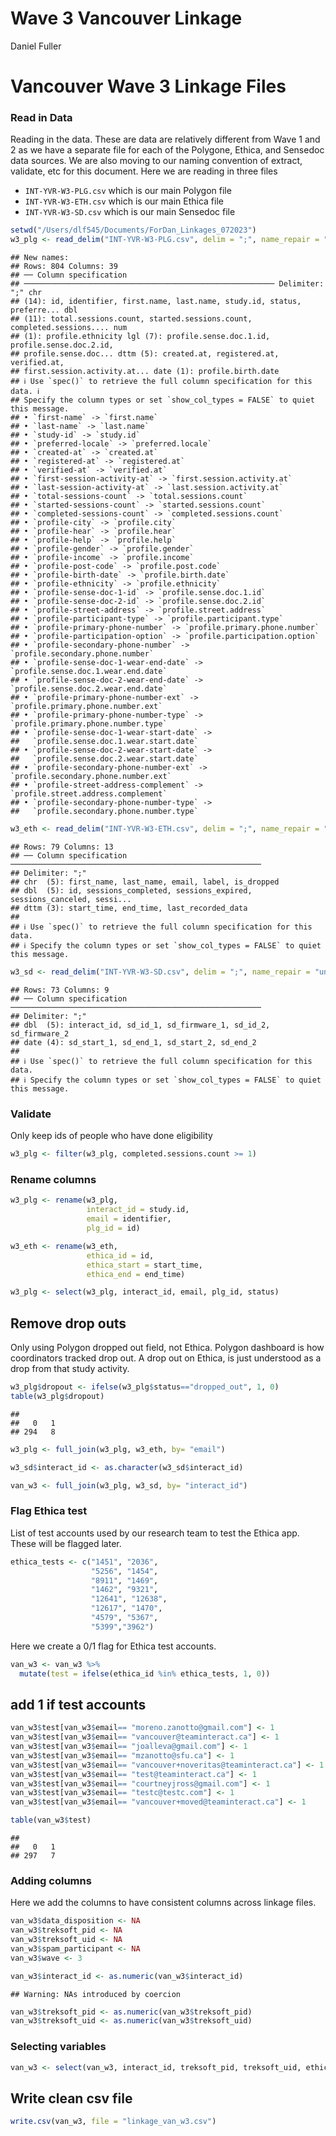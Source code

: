 Wave 3 Vancouver Linkage
================
Daniel Fuller

# Vancouver Wave 3 Linkage Files

### Read in Data

Reading in the data. These are data are relatively different from Wave 1
and 2 as we have a separate file for each of the Polygone, Ethica, and
Sensedoc data sources. We are also moving to our naming convention of
extract, validate, etc for this document. Here we are reading in three
files

-   `INT-YVR-W3-PLG.csv` which is our main Polygon file
-   `INT-YVR-W3-ETH.csv` which is our main Ethica file
-   `INT-YVR-W3-SD.csv` which is our main Sensedoc file

``` r
setwd("/Users/dlf545/Documents/ForDan_Linkages_072023")
w3_plg <- read_delim("INT-YVR-W3-PLG.csv", delim = ";", name_repair = "universal")
```

    ## New names:
    ## Rows: 804 Columns: 39
    ## ── Column specification
    ## ──────────────────────────────────────────────────────── Delimiter: ";" chr
    ## (14): id, identifier, first.name, last.name, study.id, status, preferre... dbl
    ## (11): total.sessions.count, started.sessions.count, completed.sessions.... num
    ## (1): profile.ethnicity lgl (7): profile.sense.doc.1.id, profile.sense.doc.2.id,
    ## profile.sense.doc... dttm (5): created.at, registered.at, verified.at,
    ## first.session.activity.at... date (1): profile.birth.date
    ## ℹ Use `spec()` to retrieve the full column specification for this data. ℹ
    ## Specify the column types or set `show_col_types = FALSE` to quiet this message.
    ## • `first-name` -> `first.name`
    ## • `last-name` -> `last.name`
    ## • `study-id` -> `study.id`
    ## • `preferred-locale` -> `preferred.locale`
    ## • `created-at` -> `created.at`
    ## • `registered-at` -> `registered.at`
    ## • `verified-at` -> `verified.at`
    ## • `first-session-activity-at` -> `first.session.activity.at`
    ## • `last-session-activity-at` -> `last.session.activity.at`
    ## • `total-sessions-count` -> `total.sessions.count`
    ## • `started-sessions-count` -> `started.sessions.count`
    ## • `completed-sessions-count` -> `completed.sessions.count`
    ## • `profile-city` -> `profile.city`
    ## • `profile-hear` -> `profile.hear`
    ## • `profile-help` -> `profile.help`
    ## • `profile-gender` -> `profile.gender`
    ## • `profile-income` -> `profile.income`
    ## • `profile-post-code` -> `profile.post.code`
    ## • `profile-birth-date` -> `profile.birth.date`
    ## • `profile-ethnicity` -> `profile.ethnicity`
    ## • `profile-sense-doc-1-id` -> `profile.sense.doc.1.id`
    ## • `profile-sense-doc-2-id` -> `profile.sense.doc.2.id`
    ## • `profile-street-address` -> `profile.street.address`
    ## • `profile-participant-type` -> `profile.participant.type`
    ## • `profile-primary-phone-number` -> `profile.primary.phone.number`
    ## • `profile-participation-option` -> `profile.participation.option`
    ## • `profile-secondary-phone-number` -> `profile.secondary.phone.number`
    ## • `profile-sense-doc-1-wear-end-date` -> `profile.sense.doc.1.wear.end.date`
    ## • `profile-sense-doc-2-wear-end-date` -> `profile.sense.doc.2.wear.end.date`
    ## • `profile-primary-phone-number-ext` -> `profile.primary.phone.number.ext`
    ## • `profile-primary-phone-number-type` -> `profile.primary.phone.number.type`
    ## • `profile-sense-doc-1-wear-start-date` ->
    ##   `profile.sense.doc.1.wear.start.date`
    ## • `profile-sense-doc-2-wear-start-date` ->
    ##   `profile.sense.doc.2.wear.start.date`
    ## • `profile-secondary-phone-number-ext` -> `profile.secondary.phone.number.ext`
    ## • `profile-street-address-complement` -> `profile.street.address.complement`
    ## • `profile-secondary-phone-number-type` ->
    ##   `profile.secondary.phone.number.type`

``` r
w3_eth <- read_delim("INT-YVR-W3-ETH.csv", delim = ";", name_repair = "universal")
```

    ## Rows: 79 Columns: 13
    ## ── Column specification ────────────────────────────────────────────────────────
    ## Delimiter: ";"
    ## chr  (5): first_name, last_name, email, label, is_dropped
    ## dbl  (5): id, sessions_completed, sessions_expired, sessions_canceled, sessi...
    ## dttm (3): start_time, end_time, last_recorded_data
    ## 
    ## ℹ Use `spec()` to retrieve the full column specification for this data.
    ## ℹ Specify the column types or set `show_col_types = FALSE` to quiet this message.

``` r
w3_sd <- read_delim("INT-YVR-W3-SD.csv", delim = ";", name_repair = "universal")
```

    ## Rows: 73 Columns: 9
    ## ── Column specification ────────────────────────────────────────────────────────
    ## Delimiter: ";"
    ## dbl  (5): interact_id, sd_id_1, sd_firmware_1, sd_id_2, sd_firmware_2
    ## date (4): sd_start_1, sd_end_1, sd_start_2, sd_end_2
    ## 
    ## ℹ Use `spec()` to retrieve the full column specification for this data.
    ## ℹ Specify the column types or set `show_col_types = FALSE` to quiet this message.

### Validate

Only keep ids of people who have done eligibility

``` r
w3_plg <- filter(w3_plg, completed.sessions.count >= 1) 
```

### Rename columns

``` r
w3_plg <- rename(w3_plg, 
                 interact_id = study.id,
                 email = identifier, 
                 plg_id = id)

w3_eth <- rename(w3_eth, 
                 ethica_id = id,
                 ethica_start = start_time, 
                 ethica_end = end_time)
```

``` r
w3_plg <- select(w3_plg, interact_id, email, plg_id, status)
```

## Remove drop outs

Only using Polygon dropped out field, not Ethica. Polygon dashboard is
how coordinators tracked drop out. A drop out on Ethica, is just
understood as a drop from that study activity.

``` r
w3_plg$dropout <- ifelse(w3_plg$status=="dropped_out", 1, 0)
table(w3_plg$dropout)
```

    ## 
    ##   0   1 
    ## 294   8

``` r
w3_plg <- full_join(w3_plg, w3_eth, by= "email")

w3_sd$interact_id <- as.character(w3_sd$interact_id)

van_w3 <- full_join(w3_plg, w3_sd, by= "interact_id")
```

### Flag Ethica test

List of test accounts used by our research team to test the Ethica app.
These will be flagged later.

``` r
ethica_tests <- c("1451", "2036", 
                  "5256", "1454", 
                  "8911", "1469",
                  "1462", "9321", 
                  "12641", "12638", 
                  "12617", "1470",
                  "4579", "5367",
                  "5399","3962")
```

Here we create a 0/1 flag for Ethica test accounts.

``` r
van_w3 <- van_w3 %>%
  mutate(test = ifelse(ethica_id %in% ethica_tests, 1, 0)) 
```

## add 1 if test accounts

``` r
van_w3$test[van_w3$email== "moreno.zanotto@gmail.com"] <- 1  
van_w3$test[van_w3$email== "vancouver@teaminteract.ca"] <- 1  
van_w3$test[van_w3$email== "joalleva@gmail.com"] <- 1  
van_w3$test[van_w3$email== "mzanotto@sfu.ca"] <- 1  
van_w3$test[van_w3$email== "vancouver+noveritas@teaminteract.ca"] <- 1  
van_w3$test[van_w3$email== "test@teaminteract.ca"] <- 1  
van_w3$test[van_w3$email== "courtneyjross@gmail.com"] <- 1  
van_w3$test[van_w3$email== "testc@testc.com"] <- 1  
van_w3$test[van_w3$email== "vancouver+moved@teaminteract.ca"] <- 1

table(van_w3$test)
```

    ## 
    ##   0   1 
    ## 297   7

### Adding columns

Here we add the columns to have consistent columns across linkage files.

``` r
van_w3$data_disposition <- NA
van_w3$treksoft_pid <- NA
van_w3$treksoft_uid <- NA
van_w3$spam_participant <- NA
van_w3$wave <- 3

van_w3$interact_id <- as.numeric(van_w3$interact_id)
```

    ## Warning: NAs introduced by coercion

``` r
van_w3$treksoft_pid <- as.numeric(van_w3$treksoft_pid)
van_w3$treksoft_uid <- as.numeric(van_w3$treksoft_uid)
```

### Selecting variables

``` r
van_w3 <- select(van_w3, interact_id, treksoft_pid, treksoft_uid, ethica_id, sd_id_1, sd_firmware_1, sd_start_1, sd_end_1, sd_id_2, sd_firmware_2, sd_start_2, sd_end_2, data_disposition, plg_id, dropout, wave, test, spam_participant)
```

## Write clean csv file

``` r
write.csv(van_w3, file = "linkage_van_w3.csv")
```
